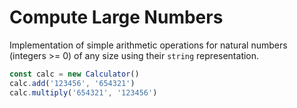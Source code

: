 # Compute Large Numbers

Implementation of simple arithmetic operations for natural numbers (integers >= 0) of any size using their `string` representation.

```js
const calc = new Calculator()
calc.add('123456', '654321')
calc.multiply('654321', '123456')
```
